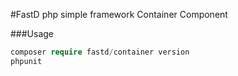 #FastD php simple framework Container Component

###Usage

```php
composer require fastd/container version
phpunit
```